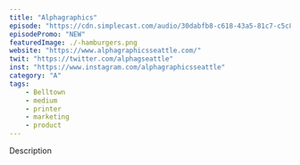```yaml
---
title: "Alphagraphics"
episode: "https://cdn.simplecast.com/audio/30dabfb8-c618-43a5-81c7-c5c83750983a/episodes/be27c0b6-9a80-4c2c-a30e-95a4c514929e/audio/c611b2e1-d4ec-4a10-b316-99e50205e26a/default_tc.mp3"
episodePromo: "NEW"
featuredImage: ./-hamburgers.png
website: "https://www.alphagraphicsseattle.com/"
twit: "https://twitter.com/alphagseattle"
inst: "https://www.instagram.com/alphagraphicsseattle"
category: "A"
tags:
    - Belltown
    - medium
    - printer
    - marketing
    - product
---
```


Description
